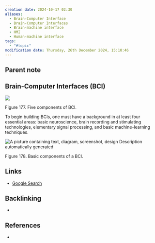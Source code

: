 ```yaml
---
creation date: 2024-10-17 02:30
aliases:
  - Brain-Computer Interface
  - Brain-Computer Interfaces
  - Brain-machine interface
  - HMI
  - Human-machine interface
tags:
  - "#topic"
modification date: Thursday, 26th December 2024, 15:10:46
---
```


## Parent note

## Brain-Computer Interfaces (BCI)

![](<2 - Source Material/Masters/attachments/Attachment 239.png>)

Figure 177. Five components of BCI.

To begin building BCIs, one must have a background in at least four essential areas: basic neuroscience, brain recording and stimulating technologies, elementary signal processing, and basic machine-learning techniques.

![A picture containing text, diagram, screenshot, design  Description automatically generated](<2 - Source Material/Masters/attachments/A picture containing text diagram screenshot design  Description automatically generated.png>)

Figure 178. Basic components of a BCI.

## Links
- [Google Search](https://www.google.com/search?q=BCI)

## Backlinking
+ 
## References
+ 
